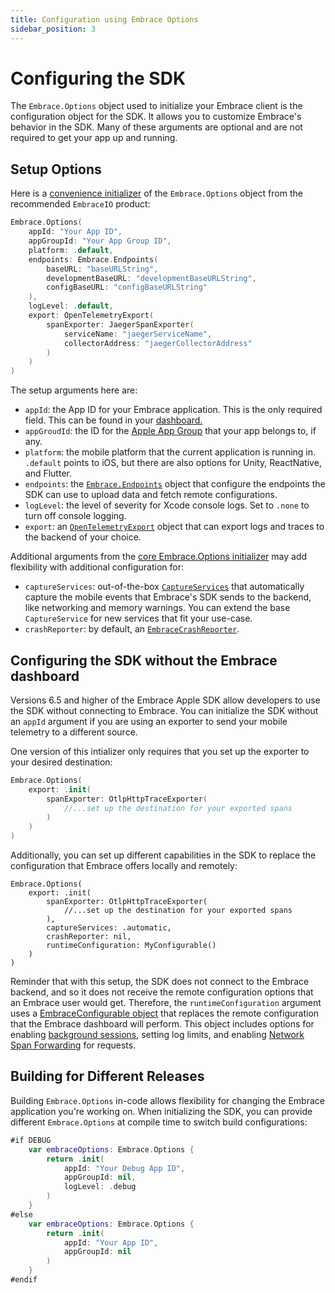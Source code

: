 ```yaml
---
title: Configuration using Embrace Options
sidebar_position: 3
---
```


# Configuring the SDK

The `Embrace.Options` object used to initialize your Embrace client is the configuration object for the SDK. It allows you to customize Embrace's behavior in the SDK. Many of these arguments are optional and are not required to get your app up and running.

## Setup Options

Here is a [convenience initializer](https://github.com/embrace-io/embrace-apple-sdk/blob/main/Sources/EmbraceIO/Options/Options%2BCaptureService.swift) of the `Embrace.Options` object from the recommended `EmbraceIO` product:

```swift
Embrace.Options(
    appId: "Your App ID",
    appGroupId: "Your App Group ID",
    platform: .default,
    endpoints: Embrace.Endpoints(
        baseURL: "baseURLString",
        developmentBaseURL: "developmentBaseURLString",
        configBaseURL: "configBaseURLString"
    ),
    logLevel: .default,
    export: OpenTelemetryExport(
        spanExporter: JaegerSpanExporter(
            serviceName: "jaegerServiceName",
            collectorAddress: "jaegerCollectorAddress"
        )
    )
)
```

The setup arguments here are:
- `appId`: the App ID for your Embrace application. This is the only required field. This can be found in your [dashboard.](/ios/5x/integration/login-embrace-dashboard)
- `appGroudId`: the ID for the [Apple App Group](https://developer.apple.com/documentation/xcode/configuring-app-groups) that your app belongs to, if any.
- `platform`: the mobile platform that the current application is running in. `.default` points to iOS, but there are also options for Unity, ReactNative, and Flutter.
- `endpoints`: the [`Embrace.Endpoints`](https://github.com/embrace-io/embrace-apple-sdk/blob/main/Sources/EmbraceCore/Options/Embrace%2BEndpoints.swift) object that configure the endpoints the SDK can use to upload data and fetch remote configurations.
- `logLevel`: the level of severity for Xcode console logs. Set to `.none` to turn off console logging.
- `export`: an [`OpenTelemetryExport`](https://github.com/embrace-io/embrace-apple-sdk/blob/main/Sources/EmbraceCore/Public/OpenTelemetryExport.swift) object that can export logs and traces to the backend of your choice.

Additional arguments from the [core Embrace.Options initializer](https://github.com/embrace-io/embrace-apple-sdk/blob/main/Sources/EmbraceCore/Options/Embrace%2BOptions.swift#L37) may add flexibility with additional configuration for:
- `captureServices`: out-of-the-box [`CaptureServices`](https://github.com/embrace-io/embrace-apple-sdk/blob/main/Sources/EmbraceCore/Capture/CaptureServices.swift) that automatically capture the mobile events that Embrace's SDK sends to the backend, like networking and memory warnings. You can extend the base `CaptureService` for new services that fit your use-case.
- `crashReporter`: by default, an [`EmbraceCrashReporter`](https://github.com/embrace-io/embrace-apple-sdk/blob/main/Sources/EmbraceCrash/EmbraceCrashReporter.swift).


## Configuring the SDK without the Embrace dashboard

Versions 6.5 and higher of the Embrace Apple SDK allow developers to use the SDK without connecting to Embrace. You can initialize the SDK without an `appId` argument if you are using an exporter to send your mobile telemetry to a different source.

One version of this intializer only requires that you set up the exporter to your desired destination:

```swift
Embrace.Options(
    export: .init(
        spanExporter: OtlpHttpTraceExporter(
            //...set up the destination for your exported spans
        )
    )
)
```

Additionally, you can set up different capabilities in the SDK to replace the configuration that Embrace offers locally and remotely:

```
Embrace.Options(
    export: .init(
        spanExporter: OtlpHttpTraceExporter(
            //...set up the destination for your exported spans
        ),
        captureServices: .automatic,
        crashReporter: nil,
        runtimeConfiguration: MyConfigurable()
    )
)
```

Reminder that with this setup, the SDK does not connect to the Embrace backend, and so it does not receive the remote configuration options that an Embrace user would get. Therefore, the `runtimeConfiguration` argument uses a [EmbraceConfigurable object](https://github.com/embrace-io/embrace-apple-sdk/blob/main/Sources/EmbraceConfiguration/EmbraceConfigurable.swift) that replaces the remote configuration that the Embrace dashboard will perform. This object includes options for enabling [background sessions](../getting-started/background-sessions.md), setting log limits, and enabling [Network Span Forwarding](../../../product/network-spans-forwarding.md) for requests.

## Building for Different Releases

Building `Embrace.Options` in-code allows flexibility for changing the Embrace application you're working on. When initializing the SDK, you can provide different `Embrace.Options` at compile time to switch build configurations:

```swift
#if DEBUG
    var embraceOptions: Embrace.Options {
        return .init(
            appId: "Your Debug App ID",
            appGroupId: nil,
            logLevel: .debug
        )
    }
#else
    var embraceOptions: Embrace.Options {
        return .init(
            appId: "Your App ID",
            appGroupId: nil
        )
    }
#endif
```